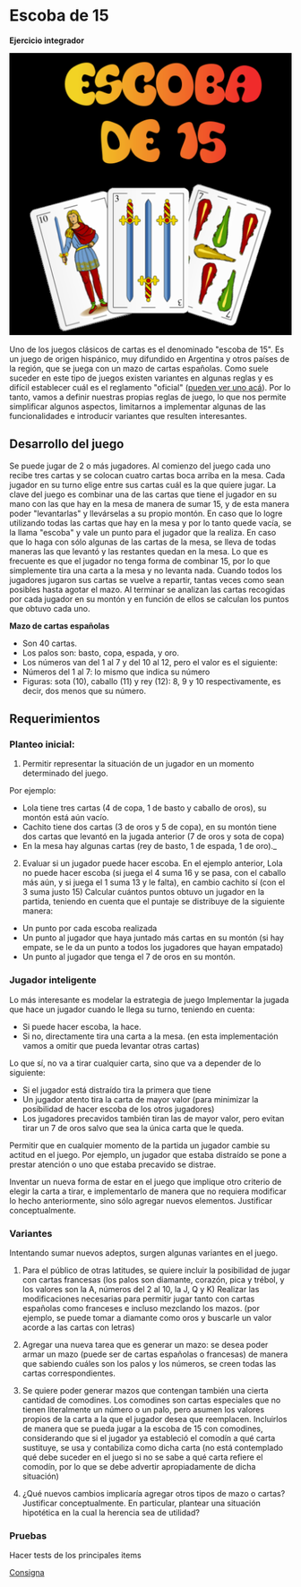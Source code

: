 # Escoba de 15

**Ejercicio integrador**

![](escoba.png)

Uno de los juegos clásicos de cartas es el denominado "escoba de 15". Es un juego de origen hispánico, muy difundido en Argentina y otros países de la región, que se juega con un mazo de cartas españolas.
Como suele suceder en este tipo de juegos existen variantes en algunas reglas y es difícil establecer cuál es el reglamento "oficial" ([pueden ver uno acá](https://www.wikiwand.com/es/Escoba_del_15)). Por lo tanto, vamos a definir nuestras propias reglas de juego, lo que nos permite simplificar algunos aspectos, limitarnos a implementar algunas de las funcionalidades e introducir variantes que resulten interesantes. 

## Desarrollo del juego

Se puede jugar de 2 o más jugadores. Al comienzo del juego cada uno recibe tres cartas y se colocan cuatro cartas boca arriba en la mesa. Cada jugador en su turno elige entre sus cartas cuál es la que quiere jugar. La clave del juego es combinar una de las cartas que tiene el jugador en su mano con las que hay en la mesa de manera de sumar 15, y de esta manera poder "levantarlas" y llevárselas a su propio montón. En caso que lo logre utilizando todas las cartas que hay en la mesa y por lo tanto quede vacía, se la llama "escoba" y vale un punto para el jugador que la realiza. En caso que lo haga con sólo algunas de las cartas de la mesa, se lleva de todas maneras las que levantó y las restantes quedan en la mesa. Lo que es frecuente es que el jugador no tenga forma de combinar 15, por lo que simplemente tira una carta a la mesa y no levanta nada. 
Cuando todos los jugadores jugaron sus cartas se vuelve a repartir, tantas veces como sean posibles hasta agotar el mazo. Al terminar se analizan las cartas recogidas por cada jugador en su montón y en función de ellos se calculan los puntos que obtuvo cada uno.

**Mazo de cartas españolas**
- Son 40 cartas.
- Los palos son: basto, copa, espada, y oro. 
- Los números van del 1 al 7 y del 10 al 12, pero el valor es el siguiente:
- Números del 1 al 7: lo mismo que indica su número
- Figuras: sota (10), caballo (11) y rey (12): 8, 9 y 10 respectivamente, es decir, dos menos que su número. 

## Requerimientos

### Planteo inicial:

1. Permitir representar la situación de un jugador en un momento determinado del juego. 

Por ejemplo:
- Lola tiene tres cartas (4 de copa, 1 de basto y caballo de oros), su montón está aún vacío. 
- Cachito tiene dos cartas (3 de oros y 5 de copa), en su montón tiene dos cartas que levantó en la jugada anterior (7 de oros y sota de copa) 
- En la mesa hay algunas cartas (rey de basto, 1 de espada, 1 de oro)._

2. Evaluar si un jugador puede hacer escoba. 
En el ejemplo anterior, Lola no puede hacer escoba (si juega el 4 suma 16 y se pasa, con el caballo más aún, y si juega el 1 suma 13 y le falta), en cambio cachito sí (con el 3 suma justo 15)
Calcular cuántos puntos obtuvo un jugador en la partida, teniendo en cuenta que el puntaje se distribuye de la siguiente manera:
- Un punto por cada escoba realizada
- Un punto al jugador que haya juntado más cartas en su montón (si hay empate, se le da un punto a todos los jugadores que hayan empatado)
- Un punto al jugador que tenga el 7 de oros en su montón.

### Jugador inteligente

Lo más interesante es modelar la estrategia de juego
Implementar la jugada que hace un jugador cuando le llega su turno, teniendo en cuenta:
  - Si puede hacer escoba, la hace.
  - Si no, directamente tira una carta a la mesa. (en esta implementación vamos a omitir que pueda levantar otras cartas)

Lo que sí, no va a tirar cualquier carta, sino que va a depender de lo siguiente:
  - Si el jugador está distraído tira la primera que tiene
  - Un jugador atento tira la carta de mayor valor (para minimizar la posibilidad de hacer escoba de los otros jugadores)
  - Los jugadores precavidos también tiran las de mayor valor, pero evitan tirar un 7 de oros salvo que sea la única carta que le queda.  

Permitir que en cualquier momento de la partida un jugador cambie su actitud en el juego. Por ejemplo, un jugador que  estaba distraído se pone a prestar atención o uno que estaba precavido se distrae. 

Inventar un nueva forma de estar en el juego que implique otro criterio de elegir la carta a tirar, e implementarlo de manera que no requiera modificar lo hecho anteriormente, sino sólo agregar nuevos elementos. Justificar conceptualmente.

### Variantes

Intentando sumar nuevos adeptos, surgen algunas variantes en el juego.

1. Para el público de otras latitudes, se quiere incluir la posibilidad de jugar con cartas francesas (los palos son diamante, corazón, pica y trébol, y los valores son la A, números del 2 al 10, la J, Q y K) Realizar las modificaciones necesarias para permitir jugar tanto con cartas españolas como franceses e incluso mezclando los mazos. (por ejemplo, se puede tomar a diamante como oros y buscarle un valor acorde a las cartas con letras)

2. Agregar una nueva tarea que es generar un mazo: se desea poder armar un mazo (puede ser de cartas españolas o francesas) de manera que sabiendo cuáles son los palos y los números, se creen todas las cartas correspondientes. 
3. Se quiere poder generar mazos que contengan también una cierta cantidad de comodines. Los comodines son cartas especiales que no tienen literalmente un número o un palo, pero asumen los valores propios de la carta a la que el jugador desea que reemplacen. Incluirlos de manera que se pueda jugar a la escoba de 15 con comodines, considerando que si el jugador ya estableció el comodín a qué carta sustituye, se usa y contabiliza como dicha carta (no está contemplado qué debe suceder en el juego si no se sabe a qué carta refiere el comodín, por lo que se debe advertir apropiadamente de dicha situación) 
4. ¿Qué nuevos cambios implicaría agregar otros tipos de mazo o cartas? Justificar conceptualmente. En particular, plantear una situación hipotética en la cual la herencia sea de utilidad? 


### Pruebas
Hacer tests de los principales items

[Consigna](https://docs.google.com/document/d/1FnnmSwEuaWQN_L8nA4MWfyL30quYUmusHO9z5p_Onco/)
